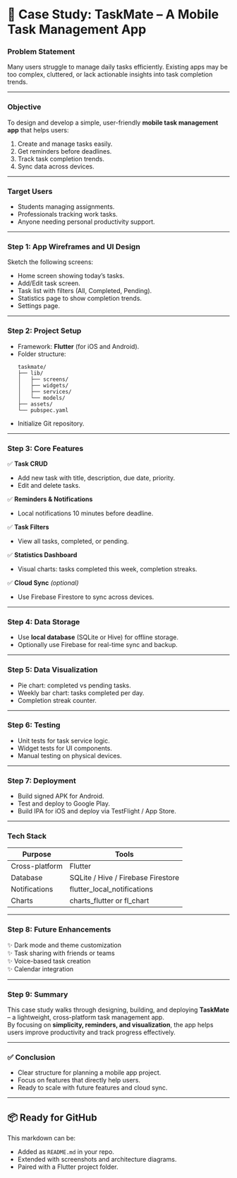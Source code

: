 # 📄 Case Study: TaskMate – A Mobile Task Management App

### **Problem Statement**

Many users struggle to manage daily tasks efficiently. Existing apps may be too complex, cluttered, or lack actionable insights into task completion trends.

---

### **Objective**

To design and develop a simple, user-friendly **mobile task management app** that helps users:

1. Create and manage tasks easily.
2. Get reminders before deadlines.
3. Track task completion trends.
4. Sync data across devices.

---

### **Target Users**

- Students managing assignments.
- Professionals tracking work tasks.
- Anyone needing personal productivity support.

---

### **Step 1: App Wireframes and UI Design**

Sketch the following screens:

- Home screen showing today’s tasks.
- Add/Edit task screen.
- Task list with filters (All, Completed, Pending).
- Statistics page to show completion trends.
- Settings page.

---

### **Step 2: Project Setup**

- Framework: **Flutter** (for iOS and Android).
- Folder structure:
  ```
  taskmate/
  ├── lib/
  │   ├── screens/
  │   ├── widgets/
  │   ├── services/
  │   └── models/
  ├── assets/
  └── pubspec.yaml
  ```
- Initialize Git repository.

---

### **Step 3: Core Features**

✅ **Task CRUD**

- Add new task with title, description, due date, priority.
- Edit and delete tasks.

✅ **Reminders & Notifications**

- Local notifications 10 minutes before deadline.

✅ **Task Filters**

- View all tasks, completed, or pending.

✅ **Statistics Dashboard**

- Visual charts: tasks completed this week, completion streaks.

✅ **Cloud Sync** *(optional)*

- Use Firebase Firestore to sync across devices.

---

### **Step 4: Data Storage**

- Use **local database** (SQLite or Hive) for offline storage.
- Optionally use Firebase for real-time sync and backup.

---

### **Step 5: Data Visualization**

- Pie chart: completed vs pending tasks.
- Weekly bar chart: tasks completed per day.
- Completion streak counter.

---

### **Step 6: Testing**

- Unit tests for task service logic.
- Widget tests for UI components.
- Manual testing on physical devices.

---

### **Step 7: Deployment**

- Build signed APK for Android.
- Test and deploy to Google Play.
- Build IPA for iOS and deploy via TestFlight / App Store.

---

### **Tech Stack**

| Purpose        | Tools                              |
| -------------- | ---------------------------------- |
| Cross-platform | Flutter                            |
| Database       | SQLite / Hive / Firebase Firestore |
| Notifications  | flutter\_local\_notifications      |
| Charts         | charts\_flutter or fl\_chart       |

---

### **Step 8: Future Enhancements**

✨ Dark mode and theme customization\
✨ Task sharing with friends or teams\
✨ Voice-based task creation\
✨ Calendar integration

---

### **Step 9: Summary**

This case study walks through designing, building, and deploying **TaskMate** – a lightweight, cross-platform task management app.\
By focusing on **simplicity, reminders, and visualization**, the app helps users improve productivity and track progress effectively.

---

### ✅ **Conclusion**

- Clear structure for planning a mobile app project.
- Focus on features that directly help users.
- Ready to scale with future features and cloud sync.

---

## 📦 **Ready for GitHub**

This markdown can be:

- Added as `README.md` in your repo.
- Extended with screenshots and architecture diagrams.
- Paired with a Flutter project folder.

